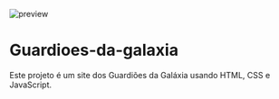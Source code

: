 ![preview](https://github.com/lucas-pereira3/Guardioes-da-galaxia/assets/168601261/c7e284ab-85b5-4905-a29e-8a28e7f56d28)

# Guardioes-da-galaxia
Este projeto é um site dos Guardiões da Galáxia usando HTML, CSS e JavaScript.
